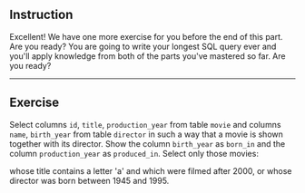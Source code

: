 ## Instruction
Excellent! We have one more exercise for you before the end of this part. Are you ready? You are going to write your longest SQL query ever and you'll apply knowledge from both of the parts you've mastered so far. Are you ready?

---
## Exercise
Select columns `id`, `title`, `production_year` from table `movie` and columns `name`, `birth_year` from table `director` in such a way that a movie is shown together with its director. Show the column `birth_year` as `born_in` and the column `production_year` as `produced_in`. Select only those movies:

whose title contains a letter 'a' and which were filmed after 2000, or
whose director was born between 1945 and 1995.